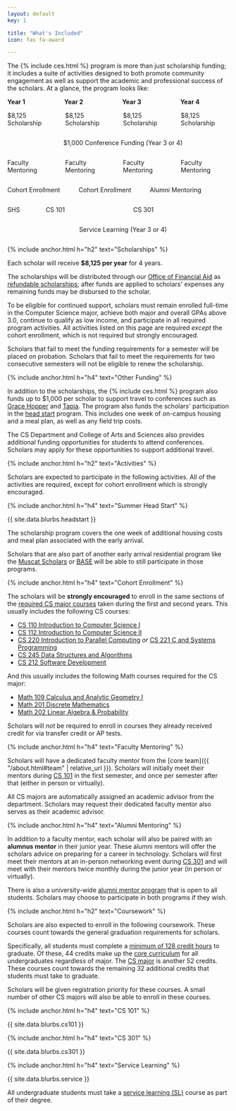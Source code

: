 ```yaml
---
layout: default
key: 1

title: "What's Included"
icon: fas fa-award

---
```


The {% include ces.html %} program is more than just scholarship funding; it includes a suite of activities designed to both promote community engagement as well as support the academic and professional success of the scholars. At a glance, the program looks like:

<div class="glance">
  <div class="columns is-3 is-mobile">
    <div class="column"><strong>Year 1</strong></div>
    <div class="column"><strong>Year 2</strong></div>
    <div class="column"><strong>Year 3</strong></div>
    <div class="column"><strong>Year 4</strong></div>
  </div>

  <div class="columns is-3 is-mobile">
    <div class="column">
      <p class="has-background-usf-green has-text-white">$8,125 Scholarship</p>
    </div>
    <div class="column">
      <p class="has-background-usf-green has-text-white">$8,125 Scholarship</p>
    </div>
    <div class="column">
      <p class="has-background-usf-green has-text-white">$8,125 Scholarship</p>
    </div>
    <div class="column">
      <p class="has-background-usf-green has-text-white">$8,125 Scholarship</p>
    </div>
  </div>

  <div class="columns is-3 is-mobile">
    <div class="column"></div>  
    <div class="column">
      <p class="has-background-usf-green has-text-white">
        $1,000 Conference Funding (Year 3 or 4)
      </p>
    </div>
  </div>

  <div class="columns is-3 is-mobile">
    <div class="column">
      <p class="has-background-usf-gold">Faculty Mentoring</p>
    </div>
    <div class="column">
      <p class="has-background-usf-gold">Faculty Mentoring</p>
    </div>
    <div class="column">
      <p class="has-background-usf-gold">Faculty Mentoring</p>
    </div>
    <div class="column">
      <p class="has-background-usf-gold">Faculty Mentoring</p>
    </div>
  </div>

  <div class="columns is-3 is-mobile">
    <div class="column">
      <p class="has-background-usf-gold">Cohort Enrollment</p>
    </div>
    <div class="column">
      <p class="has-background-usf-gold">Cohort Enrollment</p>
    </div>
    <div class="column">
      <p class="has-background-usf-gold">Alumni Mentoring</p>
    </div>
    <div class="column"></div>        
  </div>

  <div class="columns is-3 is-mobile">
    <div class="column is-quarter">
      <div class="columns is-3 is-mobile">
        <div class="column is-narrow">
          <p class="has-background-usf-gold">SHS</p>
        </div>
        <div class="column">
          <p class="has-background-usf-gold">CS 101</p>
        </div>
      </div>
    </div>
    <div class="column is-quarter"></div>
    <div class="column is-quarter">
      <p class="has-background-usf-gold">CS 301</p>
    </div>
    <div class="column is-quarter"></div>
  </div>

  <div class="columns is-3 is-mobile">
    <div class="column is-half"></div>
    <div class="column is-half">
      <p class="has-background-usf-gold">Service Learning (Year 3 or 4)</p>
    </div>
  </div>
</div>

{% include anchor.html h="h2" text="Scholarships" %}

Each scholar will receive **$8,125 per year** for 4 years.

The scholarships will be distributed through our [Office of Financial Aid](https://myusf.usfca.edu/financial-aid) as [refundable scholarships](https://myusf.usfca.edu/financial-aid/policies); after funds are applied to scholars' expenses any remaining funds may be disbursed to the scholar.

To be eligible for continued support, scholars must remain enrolled full-time in the Computer Science major, achieve both major and overall GPAs above 3.0, continue to qualify as low income, and participate in all required program activities. All activities listed on this page are required *except* the cohort enrollment, which is not required but strongly encouraged.

Scholars that fail to meet the funding requirements for a semester will be placed on probation. Scholars that fail to meet the requirements for two consecutive semesters will not be eligible to renew the scholarship.

{% include anchor.html h="h4" text="Other Funding" %}

In addition to the scholarships, the {% include ces.html %} program also funds up to $1,000 per scholar to support travel to conferences such as [Grace Hopper](https://ghc.anitab.org/) and [Tapia](http://tapiaconference.org/).
The program also funds the scholars' participation in the [head start](#summer-head-start) program.
This includes one week of on-campus housing and a meal plan, as well as any field trip costs.

<article class="message is-primary is-small">
  <div class="message-body">
    The CS Department and College of Arts and Sciences also provides additional funding opportunities for students to attend conferences. Scholars may apply for these opportunities to support additional travel.
  </div>
</article>

{% include anchor.html h="h2" text="Activities" %}

Scholars are expected to participate in the following activities. All of the activities are required, except for cohort enrollment which is strongly encouraged.

{% include anchor.html h="h4" text="Summer Head Start" %}

<p>
  {{ site.data.blurbs.headstart }}
</p>

The scholarship program covers the one week of additional housing costs and meal plan associated with the early arrival.

<article class="message is-primary is-small">
  <div class="message-body">
    Scholars that are also part of another early arrival residential program like the <a href="https://myusf.usfca.edu/student-life/casa/muscat">Muscat Scholars</a> or <a href="https://www.usfca.edu/academics/special-programs/black-achievement-success-engagement">BASE</a> will be able to still participate in those programs.
  </div>
</article>

{% include anchor.html h="h4" text="Cohort Enrollment" %}

The scholars will be **strongly encouraged** to enroll in the same sections of the [required CS major courses](https://www.usfca.edu/catalog/undergraduate/arts-sciences/computer-science/major) taken during the first and second years. This usually includes the following CS courses:

  - [CS 110 Introduction to Computer Science I](https://www.usfca.edu/catalog/course/110-introduction-computer-science-i)
  - [CS 112 Introduction to Computer Science II](https://www.usfca.edu/catalog/course/112-introduction-computer-science-ii)
  - [CS 220 Introduction to Parallel Computing](https://www.usfca.edu/catalog/course/220-introduction-parallel-computing) *or* [CS 221 C and Systems Programming](https://www.usfca.edu/catalog/course/221-c-and-systems-programming)
  - [CS 245 Data Structures and Algorithms](https://www.usfca.edu/catalog/course/245-data-struct-algorithms)
  - [CS 212 Software Development](https://www.usfca.edu/catalog/course/212-software-development)

And this usually includes the following Math courses required for the CS major:

  - [Math 109 Calculus and Analytic Geometry I](https://www.usfca.edu/catalog/course/109-calculus-and-analytic-geometry-i)
  - [Math 201 Discrete Mathematics](https://www.usfca.edu/catalog/course/201-discrete-mathematics)
  - [Math 202 Linear Algebra & Probability](https://www.usfca.edu/catalog/course/202-linear-algebra-probability)

Scholars will *not* be required to enroll in courses they already received credit for via transfer credit or AP tests.

{% include anchor.html h="h4" text="Faculty Mentoring" %}

Scholars will have a dedicated faculty mentor from the [core team]({{ "/about.html#team" | relative_url }}). Scholars will initially meet their mentors during [CS 101](#cs-101) in the first semester, and once per semester after that (either in person or virtually).

<article class="message is-primary is-small">
  <div class="message-body">
    All CS majors are automatically assigned an academic advisor from the department. Scholars may request their dedicated faculty mentor also serves as their academic advisor.
  </div>
</article>

{% include anchor.html h="h4" text="Alumni Mentoring" %}

In addition to a faculty mentor, each scholar will also be paired with an <strong>alumnus mentor</strong> in their junior year. These alumni mentors will offer the scholars advice on preparing for a career in technology. Scholars will first meet their mentors at an in-person networking event during [CS 301](#cs-301) and will meet with their mentors twice monthly during the junior year (in person or virtually).

<article class="message is-primary is-small">
  <div class="message-body">
    There is also a university-wide <a href="https://www.usfca.edu/alumni/mentor">alumni mentor program</a> that is open to all students. Scholars may choose to participate in both programs if they wish.
  </div>
</article>

{% include anchor.html h="h2" text="Coursework" %}

Scholars are also expected to enroll in the following coursework. These courses count towards the general graduation requirements for scholars.

Specifically, all students must complete a [minimum of 128 credit hours](https://www.usfca.edu/catalog/regulations/student) to graduate. Of these, 44 credits make up the [core curriculum](https://www.usfca.edu/academics/undergraduate/core-curriculum) for all undergraduates regardless of major. The [CS major](https://www.usfca.edu/catalog/undergraduate/arts-sciences/computer-science/major) is another 52 credits. These courses count towards the remaining 32 additional credits that students must take to graduate.

Scholars will be given registration priority for these courses. A small number of other CS majors will also be able to enroll in these courses.

{% include anchor.html h="h4" text="CS 101" %}

<p>
  {{ site.data.blurbs.cs101 }}
</p>

{% include anchor.html h="h4" text="CS 301" %}

<p>
  {{ site.data.blurbs.cs301 }}
</p>

{% include anchor.html h="h4" text="Service Learning" %}

<p>
  {{ site.data.blurbs.service }}
</p>

<article class="message is-primary is-small">
  <div class="message-body">
    All undergraduate students must take a <a href="https://www.usfca.edu/academics/undergraduate/core-curriculum/additional-requirements">service learning (SL)</a> course as part of their degree.
  </div>
</article>
